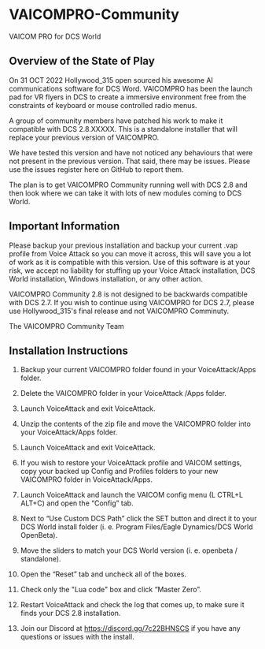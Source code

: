 # VAICOMPRO-Community
VAICOM PRO for DCS World

## Overview of the State of Play

On 31 OCT 2022 Hollywood_315 open sourced his awesome AI communications software for DCS Word. VAICOMPRO has been the launch pad for VR flyers in DCS to create a
immersive environment free from the constraints of keyboard or mouse controlled radio menus.

A group of community members have patched his work to make it compatible with DCS 2.8.XXXXX. This is a standalone installer that will replace your previous version of VAICOMPRO.

We have tested this version and have not noticed any behaviours that were not present in the previous version. That said, there may be issues. Please use the issues register here on GitHub to report them.

The plan is to get VAICOMPRO Community running well with DCS 2.8 and then look where we can take it with lots of new modules coming to DCS World.

## Important Information

Please backup your previous installation and backup your current .vap profile from Voice Attack so you can move it across, this will save you a lot of work as it is compatible with this version.
Use of this software is at your risk, we accept no liability for stuffing up your Voice Attack installation, DCS World installation, Windows installation, or any other action.

VAICOMPRO Community 2.8 is not designed to be backwards compatible with DCS 2.7. If you wish to continue using VAICOMPRO for DCS 2.7, please use Hollywood_315's final release and not VAICOMPRO Comminuty.

The VAICOMPRO Community Team

## Installation Instructions

1. Backup your current VAICOMPRO folder found in your VoiceAttack/Apps folder.

2. Delete the VAICOMPRO folder in your VoiceAttack /Apps folder.

3. Launch VoiceAttack and exit VoiceAttack.

4. Unzip the contents of the zip file and move the VAICOMPRO folder into your
   VoiceAttack/Apps folder.
	
5. Launch VoiceAttack and exit VoiceAttack.

6. If you wish to restore your VoiceAttack profile and VAICOM settings, copy your backed
   up Config and Profiles folders to your new VAICOMPRO folder in VoiceAttack/Apps.
	
7. Launch VoiceAttack and launch the VAICOM config menu (L CTRL+L ALT+C) and open the “Config” tab.

9. Next to “Use Custom DCS Path” click the SET button and direct it to your DCS World
   install folder (i. e. Program Files/Eagle Dynamics/DCS World OpenBeta).
	
10. Move the sliders to match your DCS World version (i. e. openbeta / standalone).

11. Open the “Reset” tab and uncheck all of the boxes.

12. Check only the "Lua code" box and click “Master Zero”.

12. Restart VoiceAttack and check the log that comes up, to make sure it finds your DCS 2.8
	installation.
	
13. Join our Discord at https://discord.gg/7c22BHNSCS if you have any questions or issues with the install.
